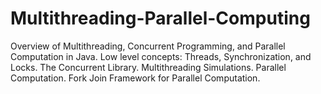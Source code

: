 # Multithreading-Parallel-Computing

Overview of Multithreading, Concurrent Programming, and Parallel Computation in Java.
Low level concepts: Threads, Synchronization, and Locks. The Concurrent Library. Multithreading Simulations. Parallel Computation. Fork Join Framework for Parallel Computation.
